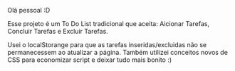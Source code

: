 Olá pessoal :D

Esse projeto é um To Do List tradicional que aceita: Aicionar Tarefas, Concluir Tarefas e Excluir Tarefas.

Usei o localStorange para que as tarefas inseridas/excluidas não se permanecessem ao atualizar a página. Também utilizei conceitos novos de CSS para economizar script e deixar tudo mais bonito :)
